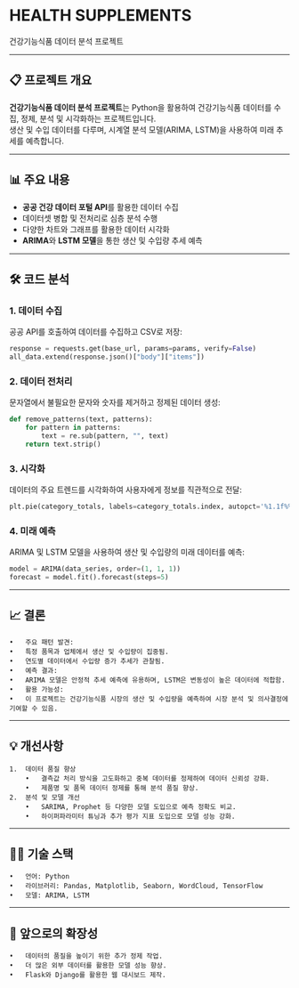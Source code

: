 # HEALTH SUPPLEMENTS

건강기능식품 데이터 분석 프로젝트

---

## 📋 프로젝트 개요

**건강기능식품 데이터 분석 프로젝트**는 Python을 활용하여 건강기능식품 데이터를 수집, 정제, 분석 및 시각화하는 프로젝트입니다.  
생산 및 수입 데이터를 다루며, 시계열 분석 모델(ARIMA, LSTM)을 사용하여 미래 추세를 예측합니다.

---

## 📊 주요 내용

- **공공 건강 데이터 포털 API**를 활용한 데이터 수집
- 데이터셋 병합 및 전처리로 심층 분석 수행
- 다양한 차트와 그래프를 활용한 데이터 시각화
- **ARIMA**와 **LSTM 모델**을 통한 생산 및 수입량 추세 예측

---

## 🛠️ 코드 분석

### 1. 데이터 수집
공공 API를 호출하여 데이터를 수집하고 CSV로 저장:
```python
response = requests.get(base_url, params=params, verify=False)
all_data.extend(response.json()["body"]["items"])
```

### 2.	데이터 전처리
문자열에서 불필요한 문자와 숫자를 제거하고 정제된 데이터 생성:
```python
def remove_patterns(text, patterns):
    for pattern in patterns:
        text = re.sub(pattern, "", text)
    return text.strip()
```

### 3.	시각화
데이터의 주요 트렌드를 시각화하여 사용자에게 정보를 직관적으로 전달:
```python
plt.pie(category_totals, labels=category_totals.index, autopct='%1.1f%%')
```

### 4. 미래 예측
ARIMA 및 LSTM 모델을 사용하여 생산 및 수입량의 미래 데이터를 예측:
```python
model = ARIMA(data_series, order=(1, 1, 1))
forecast = model.fit().forecast(steps=5)
```
---

## 📈 결론

	•	주요 패턴 발견:
	•	특정 품목과 업체에서 생산 및 수입량이 집중됨.
	•	연도별 데이터에서 수입량 증가 추세가 관찰됨.
	•	예측 결과:
	•	ARIMA 모델은 안정적 추세 예측에 유용하며, LSTM은 변동성이 높은 데이터에 적합함.
	•	활용 가능성:
	•	이 프로젝트는 건강기능식품 시장의 생산 및 수입량을 예측하여 시장 분석 및 의사결정에 기여할 수 있음.
---

## 💡 개선사항

	1.	데이터 품질 향상
		•	결측값 처리 방식을 고도화하고 중복 데이터를 정제하여 데이터 신뢰성 강화.
		•	제품명 및 품목 데이터 정제를 통해 분석 품질 향상.
	2.	분석 및 모델 개선
		•	SARIMA, Prophet 등 다양한 모델 도입으로 예측 정확도 비교.
		•	하이퍼파라미터 튜닝과 추가 평가 지표 도입으로 모델 성능 강화.
---

## 🧑‍💻 기술 스택

	•	언어: Python
	•	라이브러리: Pandas, Matplotlib, Seaborn, WordCloud, TensorFlow
	•	모델: ARIMA, LSTM
---

## 📌 앞으로의 확장성

	•	데이터의 품질을 높이기 위한 추가 정제 작업.
	•	더 많은 외부 데이터를 활용한 모델 성능 향상.
	•	Flask와 Django를 활용한 웹 대시보드 제작.
